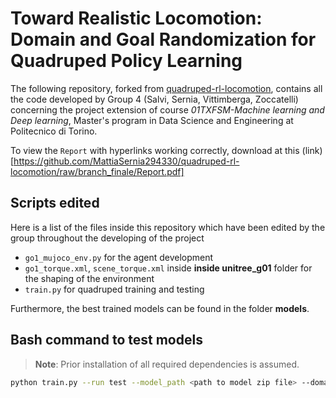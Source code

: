 # ⁠Toward Realistic Locomotion: Domain and Goal Randomization for Quadruped Policy Learning

The following repository, forked from [quadruped-rl-locomotion](https://github.com/nimazareian/quadruped-rl-locomotion), contains all the code developed by Group 4 (Salvi, Sernia, Vittimberga, Zoccatelli) concerning the project extension of course *01TXFSM-Machine learning and Deep learning*, Master's program in Data Science and Engineering at Politecnico di Torino. 

To view the `Report` with hyperlinks working correctly, download at this (link)[https://github.com/MattiaSernia294330/quadruped-rl-locomotion/raw/branch_finale/Report.pdf]

## Scripts edited

Here is a list of the files inside this repository which have been edited by the group throughout the developing of the project
- `go1_mujoco_env.py` for the agent development 
- `go1_torque.xml`, `scene_torque.xml` inside **inside unitree_g01** folder for the shaping of the environment
- `train.py` for quadruped training and testing

Furthermore, the best trained models can be found in the folder **models**.


## Bash command to test models 

> **Note**: Prior installation of all required dependencies is assumed.

```bash
python train.py --run test --model_path <path to model zip file> --domain target --point {fixed, random} 
```
